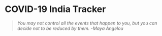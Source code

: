 # COVID-19 India Tracker
> *You may not control all the events that happen to you, but you can decide not to be reduced by them.
> -Maya Angelou*
